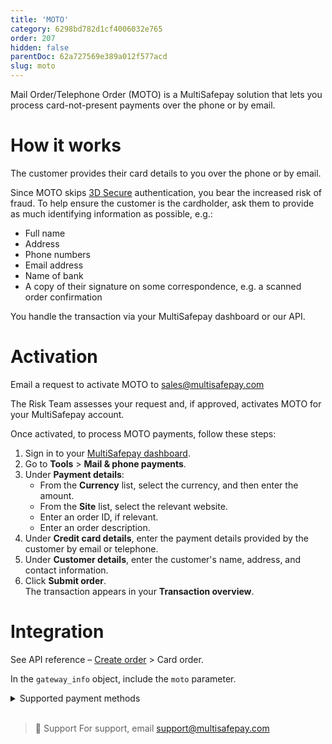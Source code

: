 ```yaml
---
title: 'MOTO'
category: 6298bd782d1cf4006032e765
order: 207
hidden: false
parentDoc: 62a727569e389a012f577acd
slug: moto
---
```


Mail Order/Telephone Order (MOTO) is a MultiSafepay solution that lets you process card-not-present payments over the phone or by email. 

# How it works

The customer provides their card details to you over the phone or by email. 

Since MOTO skips [3D Secure](/3ds2/) authentication, you bear the increased risk of fraud. To help ensure the customer is the cardholder, ask them to provide as much identifying information as possible, e.g.:

- Full name
- Address
- Phone numbers
- Email address
- Name of bank
- A copy of their signature on some correspondence, e.g. a scanned order confirmation

You handle the transaction via your MultiSafepay dashboard or our API. 

# Activation
Email a request to activate MOTO to <sales@multisafepay.com>

The Risk Team assesses your request and, if approved, activates MOTO for your MultiSafepay account. 

Once activated, to process MOTO payments, follow these steps:

1. Sign in to your [MultiSafepay dashboard](https://merchant.multisafepay.com).
2. Go to **Tools** > **Mail & phone payments**.
3. Under **Payment details**:  
    - From the **Currency** list, select the currency, and then enter the amount.
    - From the **Site** list, select the relevant website. 
    - Enter an order ID, if relevant.
    - Enter an order description.
4. Under **Credit card details**, enter the payment details provided by the customer by email or telephone. 
5. Under **Customer details**, enter the customer's name, address, and contact information. 
6. Click **Submit order**.  
The transaction appears in your **Transaction overview**.

# Integration

See API reference – [Create order](https://docs-api.multisafepay.com/reference/createorder) > Card order.

In the `gateway_info` object, include the `moto` parameter.

<details id="supported-payment-methods">
<summary>Supported payment methods</summary>
<br>

- American Express
- Generic credit card gateway
- Maestro, **except for** non-domestic transactions in France, Ireland, and Turkey
- Mastercard
- Visa

</details>
<br>

> 💬  Support
> For support, email <support@multisafepay.com>